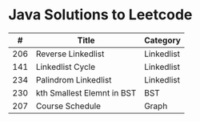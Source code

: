 # Java Solutions to Leetcode 

| #        |  Title                                    |  Category          |
|----------|-------------------------------------------|--------------------|
| 206      |  Reverse Linkedlist                       | Linkedlist         |
| 141      |  Linkedlist Cycle                         | Linkedlist         |
| 234      |  Palindrom Linkedlist                     | Linkedlist         |
| 230      |  kth Smallest Elemnt in BST               | BST                |
| 207      |  Course Schedule                          | Graph              |
